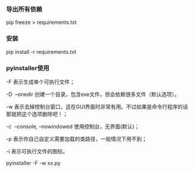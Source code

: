 ### 导出所有依赖
pip freeze > requirements.txt

### 安装
pip install -r requirements.txt


### pyinstaller使用

-F 表示生成单个可执行文件；

-D  –onedir 创建一个目录，包含exe文件，但会依赖很多文件（默认选项）。

-w 表示去掉控制台窗口，这在GUI界面时非常有用。不过如果是命令行程序的话那就把这个选项删除吧！；

-c  –console, –nowindowed 使用控制台，无界面(默认)；

-p 表示你自己自定义需要加载的类路径，一般情况下用不到；

-i 表示可执行文件的图标。

pyinstaller -F -w xx.py

